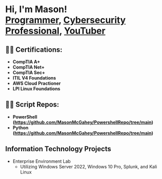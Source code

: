 <h1>Hi, I'm Mason! <br/><a href="https://github.com/joshmadakor1">Programmer</a>, <a href="https://www.linkedin.com/in/joshmadakor/">Cybersecurity Professional</a>, <a href="https://www.youtube.com/c/joshmadakor">YouTuber</a></h1>

<h2>👨‍💻 Certifications:</h2>

- <b>CompTIA A+</b>
- <b>CompTIA Net+</b>
- <b>CompTIA Sec+</b>
- <b>ITIL V4 Foundations</b>
- <b>AWS Cloud Practioner</b>
- <b>LPI Linux Foundations</b>
  

<h2>👨‍💻 Script  Repos:</h2>

- <b>PowerShell (https://github.com/MasonMcGahey/PowershellRepo/tree/main)</b>
- <b>Python (https://github.com/MasonMcGahey/PowershellRepo/tree/main)</b>

<h2>Information Technology Projects</h2>

- Enterprise Environment Lab
  - Utilizing Windows Server 2022, Windows 10 Pro, Splunk, and Kali Linux

<!--
**MasonMcGahey/MasonMcGahey** is a ✨ _special_ ✨ repository because its `README.md` (this file) appears on your GitHub profile.

Here are some ideas to get you started:

- 🔭 I’m currently working on ...
- 🌱 I’m currently learning ...
- 👯 I’m looking to collaborate on ...
- 🤔 I’m looking for help with ...
- 💬 Ask me about ...
- 📫 How to reach me: ...
- 😄 Pronouns: ...
- ⚡ Fun fact: ...
-->
